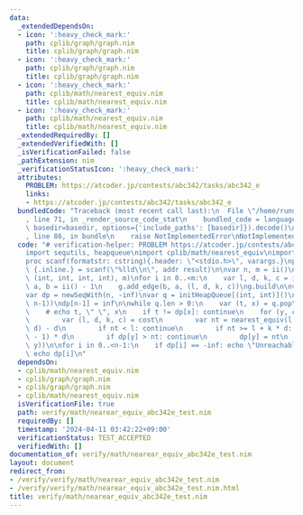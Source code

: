 ```yaml
---
data:
  _extendedDependsOn:
  - icon: ':heavy_check_mark:'
    path: cplib/graph/graph.nim
    title: cplib/graph/graph.nim
  - icon: ':heavy_check_mark:'
    path: cplib/graph/graph.nim
    title: cplib/graph/graph.nim
  - icon: ':heavy_check_mark:'
    path: cplib/math/nearest_equiv.nim
    title: cplib/math/nearest_equiv.nim
  - icon: ':heavy_check_mark:'
    path: cplib/math/nearest_equiv.nim
    title: cplib/math/nearest_equiv.nim
  _extendedRequiredBy: []
  _extendedVerifiedWith: []
  _isVerificationFailed: false
  _pathExtension: nim
  _verificationStatusIcon: ':heavy_check_mark:'
  attributes:
    PROBLEM: https://atcoder.jp/contests/abc342/tasks/abc342_e
    links:
    - https://atcoder.jp/contests/abc342/tasks/abc342_e
  bundledCode: "Traceback (most recent call last):\n  File \"/home/runner/.local/lib/python3.10/site-packages/onlinejudge_verify/documentation/build.py\"\
    , line 71, in _render_source_code_stat\n    bundled_code = language.bundle(stat.path,\
    \ basedir=basedir, options={'include_paths': [basedir]}).decode()\n  File \"/home/runner/.local/lib/python3.10/site-packages/onlinejudge_verify/languages/nim.py\"\
    , line 86, in bundle\n    raise NotImplementedError\nNotImplementedError\n"
  code: "# verification-helper: PROBLEM https://atcoder.jp/contests/abc342/tasks/abc342_e\n\
    import sequtils, heapqueue\nimport cplib/math/nearest_equiv\nimport cplib/graph/graph\n\
    proc scanf(formatstr: cstring){.header: \"<stdio.h>\", varargs.}\nproc ii(): int\
    \ {.inline.} = scanf(\"%lld\\n\", addr result)\n\nvar n, m = ii()\nvar g = initWeightedDirectedStaticGraph(n,\
    \ (int, int, int, int), m)\nfor i in 0..<m:\n    var l, d, k, c = ii()\n    var\
    \ a, b = ii() - 1\n    g.add_edge(b, a, (l, d, k, c))\ng.build\n\nvar inf = int(3003003003003003003)\n\
    var dp = newSeqWith(n, -inf)\nvar q = initHeapQueue[(int, int)]()\nq.push((-inf,\
    \ n-1))\ndp[n-1] = inf\n\nwhile q.len > 0:\n    var (t, x) = q.pop\n    t = -t\n\
    \    # echo t, \" \", x\n    if t != dp[x]: continue\n    for (y, cost) in g[x]:\n\
    \        var (l, d, k, c) = cost\n        var nt = nearest_equiv(l, t - c + 1,\
    \ d) - d\n        if nt < l: continue\n        if nt >= l + k * d: nt = l + (k\
    \ - 1) * d\n        if dp[y] > nt: continue\n        dp[y] = nt\n        q.push((-nt,\
    \ y))\n\nfor i in 0..<n-1:\n    if dp[i] == -inf: echo \"Unreachable\"\n    else:\
    \ echo dp[i]\n"
  dependsOn:
  - cplib/math/nearest_equiv.nim
  - cplib/graph/graph.nim
  - cplib/graph/graph.nim
  - cplib/math/nearest_equiv.nim
  isVerificationFile: true
  path: verify/math/nearear_equiv_abc342e_test.nim
  requiredBy: []
  timestamp: '2024-04-11 03:42:22+09:00'
  verificationStatus: TEST_ACCEPTED
  verifiedWith: []
documentation_of: verify/math/nearear_equiv_abc342e_test.nim
layout: document
redirect_from:
- /verify/verify/math/nearear_equiv_abc342e_test.nim
- /verify/verify/math/nearear_equiv_abc342e_test.nim.html
title: verify/math/nearear_equiv_abc342e_test.nim
---
```

